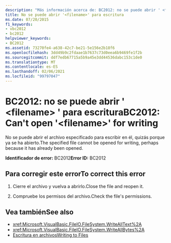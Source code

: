 ```yaml
---
description: "Más información acerca de: BC2012: no se puede abrir ' <filename> ' para escritura"
title: No se puede abrir '<filename>' para escritura
ms.date: 07/20/2015
f1_keywords:
- vbc2012
- bc2012
helpviewer_keywords:
- BC2012
ms.assetid: 73270fe4-a638-42c7-be21-5e156e2b18f6
ms.openlocfilehash: 3dd49b9c2fdaae1b7637c73d0eea6b9469fe1f2b
ms.sourcegitcommit: ddf7edb67715a5b9a45e3dd44536dabc153c1de0
ms.translationtype: MT
ms.contentlocale: es-ES
ms.lasthandoff: 02/06/2021
ms.locfileid: "99797047"
---
```

# <a name="bc2012-cant-open-filename-for-writing"></a><span data-ttu-id="b5029-103">BC2012: no se puede abrir ' \<filename> ' para escritura</span><span class="sxs-lookup"><span data-stu-id="b5029-103">BC2012: Can't open '\<filename>' for writing</span></span>

<span data-ttu-id="b5029-104">No se puede abrir el archivo especificado para escribir en él, quizás porque ya se ha abierto.</span><span class="sxs-lookup"><span data-stu-id="b5029-104">The specified file cannot be opened for writing, perhaps because it has already been opened.</span></span>

 <span data-ttu-id="b5029-105">**Identificador de error:** BC2012</span><span class="sxs-lookup"><span data-stu-id="b5029-105">**Error ID:** BC2012</span></span>

## <a name="to-correct-this-error"></a><span data-ttu-id="b5029-106">Para corregir este error</span><span class="sxs-lookup"><span data-stu-id="b5029-106">To correct this error</span></span>

1. <span data-ttu-id="b5029-107">Cierre el archivo y vuelva a abrirlo.</span><span class="sxs-lookup"><span data-stu-id="b5029-107">Close the file and reopen it.</span></span>

2. <span data-ttu-id="b5029-108">Compruebe los permisos del archivo.</span><span class="sxs-lookup"><span data-stu-id="b5029-108">Check the file's permissions.</span></span>

## <a name="see-also"></a><span data-ttu-id="b5029-109">Vea también</span><span class="sxs-lookup"><span data-stu-id="b5029-109">See also</span></span>

- <xref:Microsoft.VisualBasic.FileIO.FileSystem.WriteAllText%2A>
- <xref:Microsoft.VisualBasic.FileIO.FileSystem.WriteAllBytes%2A>
- [<span data-ttu-id="b5029-110">Escritura en archivos</span><span class="sxs-lookup"><span data-stu-id="b5029-110">Writing to Files</span></span>](../../developing-apps/programming/drives-directories-files/writing-to-files.md)
